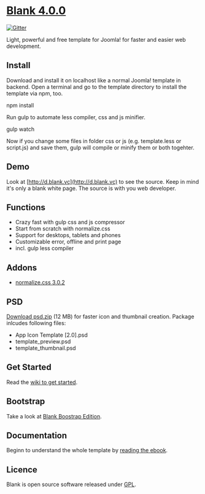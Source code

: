 # [Blank 4.0.0](http://blank.vc)

[![Gitter](https://badges.gitter.im/Join%20Chat.svg)](https://gitter.im/Bloggerschmidt/Blank?utm_source=badge&utm_medium=badge&utm_campaign=pr-badge&utm_content=badge)

Light, powerful and free template for Joomla!
for faster and easier web development.

## Install

Download and install it on localhost like a normal Joomla! template in backend. Open a terminal and go to the template directory to install the template via npm, too.

  npm install

Run gulp to automate less compiler, css and js minifier.

  gulp watch

Now if you change some files in folder css or js (e.g. template.less or script.js) and save them, gulp will compile or minify them or both togehter.  

## Demo

Look at [http://d.blank.vc](http://d.blank.vc) to see the source. Keep in mind it's only a blank white page. The source is with you web developer.

## Functions

* Crazy fast with gulp css and js compressor
* Start from scratch with normalize.css
* Support for desktops, tablets and phones
* Customizable error, offline and print page
* incl. gulp less compiler

## Addons 

* [normalize.css 3.0.2](http://necolas.github.com/normalize.css/)

## PSD

[Download psd.zip](http://itr.im/psd) (12 MB) for faster icon and thumbnail creation. Package inlcudes following files:

* App Icon Template [2.0].psd
* template_preview.psd
* template_thumbnail.psd

## Get Started

Read the [wiki to get started](https://github.com/Bloggerschmidt/Blank-Template/wiki/Getting-started).

## Bootstrap

Take a look at [Blank Boostrap Edition](https://github.com/Bloggerschmidt/Blank-Bootstrap-Edition).

## Documentation

Beginn to understand the whole template by [reading the ebook](http://blank.vc/ebook/levels).

## Licence

Blank is open source software released under [GPL](http://www.gnu.org/licenses/gpl-2.0.txt).

